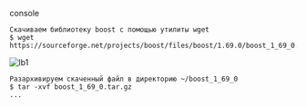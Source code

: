  console
 <TASK>
```
Скачиваем библиотеку boost с помощью утилиты wget
$ wget https://sourceforge.net/projects/boost/files/boost/1.69.0/boost_1_69_0.tar.gz
```
![lb1](https://user-images.githubusercontent.com/126507425/227588149-857f3aff-2c39-4c6c-87ac-a0c7e4fe2a3e.png)

```
Разархивируем скаченный файл в директорию ~/boost_1_69_0
$ tar -xvf boost_1_69_0.tar.gz
...
